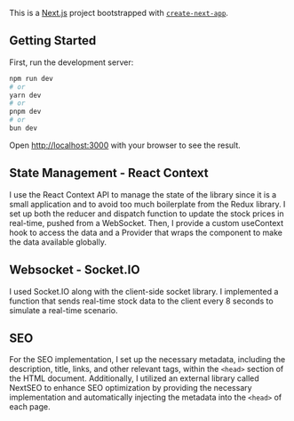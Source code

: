 This is a [Next.js](https://nextjs.org/) project bootstrapped with [`create-next-app`](https://github.com/vercel/next.js/tree/canary/packages/create-next-app).

## Getting Started

First, run the development server:

```bash
npm run dev
# or
yarn dev
# or
pnpm dev
# or
bun dev
```

Open [http://localhost:3000](http://localhost:3000) with your browser to see the result.


## State Management - React Context
I use the React Context API to manage the state of the library since it is a small application and to avoid too much boilerplate from the Redux library. I set up both the reducer and dispatch function to update the stock prices in real-time, pushed from a WebSocket. Then, I provide a custom useContext hook to access the data and a Provider that wraps the component to make the data available globally.

## Websocket - Socket.IO
I used Socket.IO along with the client-side socket library. I implemented a function that sends real-time stock data to the client every 8 seconds to simulate a real-time scenario.

## SEO
For the SEO implementation, I set up the necessary metadata, including the description, title, links, and other relevant tags, within the `<head>` section of the HTML document. Additionally, I utilized an external library called NextSEO to enhance SEO optimization by providing the necessary implementation and automatically injecting the metadata into the `<head>` of each page.
